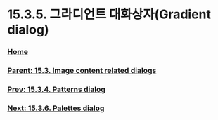 # 15.3.5. 그라디언트 대화상자(Gradient dialog)

### [Home](./00-home.md)
### [Parent: 15.3. Image content related dialogs](./15-03-00-image-content-related-dialogs.md)
### [Prev: 15.3.4. Patterns dialog](./15-03-04-patterns-dialog.md)
### [Next: 15.3.6. Palettes dialog](./15-03-06-00-palettes-dialog.md)
